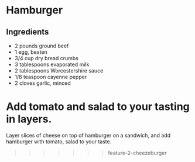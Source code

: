 # Hamburger

## Ingredients

- 2 pounds ground beef
- 1 egg, beaten
- 3/4 cup dry bread crumbs
- 3 tablespoons evaporated milk
- 2 tablespoons Worcestershire sauce
- 1/8 teaspoon cayenne pepper
- 2 cloves garlic, minced 

Add tomato and salad to your tasting in layers.
=======
Layer slices of cheese on top of hamburger on a sandwich, and add hamburger with tomato, salad to your taste.
>>>>>>> feature-2-cheezeburger
